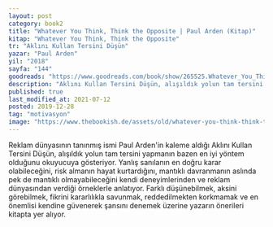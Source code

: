 ```yaml
---
layout: post  
category: book2  
title: "Whatever You Think, Think the Opposite | Paul Arden (Kitap)"
kitap: "Whatever You Think, Think the Opposite"  
tr: "Aklını Kullan Tersini Düşün"  
yazar: "Paul Arden"  
yil: "2018"  
sayfa: "144"  
goodreads: "https://www.goodreads.com/book/show/265525.Whatever_You_Think_Think_the_Opposite"
description: "Aklını Kullan Tersini Düşün, alışıldık yolun tam tersini yapmanın bazen en iyi yöntem olduğunu okuyucuya gösteriyor."
published: true
last_modified_at: 2021-07-12
posted: 2019-12-28
tag: "motivasyon"
image: "https://www.thebookish.de/assets/old/whatever-you-think-think-the-opposite.jpg"
---
```


Reklam dünyasının tanınmış ismi Paul Arden'in kaleme aldığı Aklını Kullan Tersini Düşün, alışıldık yolun tam tersini yapmanın bazen en iyi yöntem olduğunu okuyucuya gösteriyor. Yanlış sanılanın en doğru karar olabileceğini, risk almanın hayat kurtardığını, mantıklı davranmanın aslında pek de mantıklı olmayabileceğini kendi deneyimlerinden ve reklam dünyasından verdiği örneklerle anlatıyor. Farklı düşünebilmek, aksini görebilmek, fikrini kararlılıkla savunmak, reddedilmekten korkmamak ve en önemlisi kendine güvenerek şansını denemek üzerine yazarın önerileri kitapta yer alıyor.  
